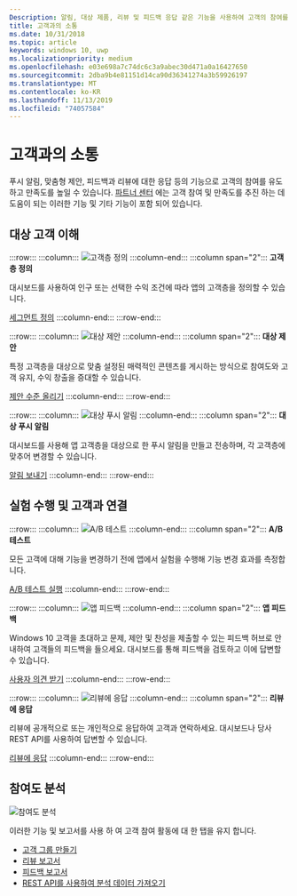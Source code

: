 ```yaml
---
Description: 알림, 대상 제품, 리뷰 및 피드백 응답 같은 기능을 사용하여 고객의 참여를 유도하고 만족도를 높일 수 있습니다.
title: 고객과의 소통
ms.date: 10/31/2018
ms.topic: article
keywords: windows 10, uwp
ms.localizationpriority: medium
ms.openlocfilehash: e03e698a7c74dc6c3a9abec30d471a0a16427650
ms.sourcegitcommit: 2dba9b4e81151d14ca90d36341274a3b59926197
ms.translationtype: MT
ms.contentlocale: ko-KR
ms.lasthandoff: 11/13/2019
ms.locfileid: "74057584"
---
```

# <a name="engage-with-your-customers"></a>고객과의 소통

푸시 알림, 맞춤형 제안, 피드백과 리뷰에 대한 응답 등의 기능으로 고객의 참여를 유도하고 만족도를 높일 수 있습니다. [파트너 센터](https://partner.microsoft.com/dashboard) 에는 고객 참여 및 만족도를 추진 하는 데 도움이 되는 이러한 기능 및 기타 기능이 포함 되어 있습니다.

## <a name="understand-your-audience"></a>대상 고객 이해

:::row:::
    :::column:::
        ![고객층 정의](images/engage-pie-chart.png)
    :::column-end:::
    :::column span="2":::
**고객층 정의**

대시보드를 사용하여 인구 또는 선택한 수익 조건에 따라 앱의 고객층을 정의할 수 있습니다. 

[세그먼트 정의](create-customer-segments.md)
    :::column-end:::
:::row-end:::

:::row:::
    :::column:::
        ![대상 제안](images/engage-phone-truck.png)
    :::column-end:::
    :::column span="2":::
**대상 제안**

특정 고객층을 대상으로 맞춤 설정된 매력적인 콘텐츠를 게시하는 방식으로 참여도와 고객 유지, 수익 창출을 증대할 수 있습니다.

[제안 수준 올리기](use-targeted-offers-to-maximize-engagement-and-conversions.md)
    :::column-end:::
:::row-end:::

:::row:::
    :::column:::
        ![대상 푸시 알림](images/engage-push-notifications.png)
    :::column-end:::
    :::column span="2":::
**대상 푸시 알림**

대시보드를 사용해 앱 고객층을 대상으로 한 푸시 알림을 만들고 전송하며, 각 고객층에 맞추어 변경할 수 있습니다.

[알림 보내기](send-push-notifications-to-your-apps-customers.md)
    :::column-end:::
:::row-end:::

## <a name="run-experiments-and-connect-with-customers"></a>실험 수행 및 고객과 연결

:::row:::
    :::column:::
        ![A/B 테스트](images/engage-start-menu.png)
    :::column-end:::
    :::column span="2":::
**A/B 테스트**

모든 고객에 대해 기능을 변경하기 전에 앱에서 실험을 수행해 기능 변경 효과를 측정합니다.

[A/B 테스트 실행](../monetize/run-app-experiments-with-a-b-testing.md)
    :::column-end:::
:::row-end:::

:::row:::
    :::column:::
        ![앱 피드백](images/engage-feedback.png)
    :::column-end:::
    :::column span="2":::
**앱 피드백**

Windows 10 고객을 초대하고 문제, 제안 및 찬성을 제출할 수 있는 피드백 허브로 안내하여 고객들의 피드백을 들으세요. 대시보드를 통해 피드백을 검토하고 이에 답변할 수 있습니다.

[사용자 의견 받기](respond-to-customer-feedback.md)
    :::column-end:::
:::row-end:::

:::row:::
    :::column:::
        ![리뷰에 응답](images/ads-community-campaign.png)
    :::column-end:::
    :::column span="2":::
**리뷰에 응답**

리뷰에 공개적으로 또는 개인적으로 응답하여 고객과 연락하세요. 대시보드나 당사 REST API를 사용하여 답변할 수 있습니다.

[리뷰에 응답](respond-to-customer-reviews.md)
    :::column-end:::
:::row-end:::

## <a name="engagement-analytics"></a>참여도 분석

![참여도 분석](images/engage-analytics.png)

이러한 기능 및 보고서를 사용 하 여 고객 참여 활동에 대 한 탭을 유지 합니다.

- [고객 그룹 만들기](create-customer-groups.md)
- [리뷰 보고서](reviews-report.md)
- [피드백 보고서](feedback-report.md)
- [REST API를 사용하여 분석 데이터 가져오기](../monetize/access-analytics-data-using-windows-store-services.md)